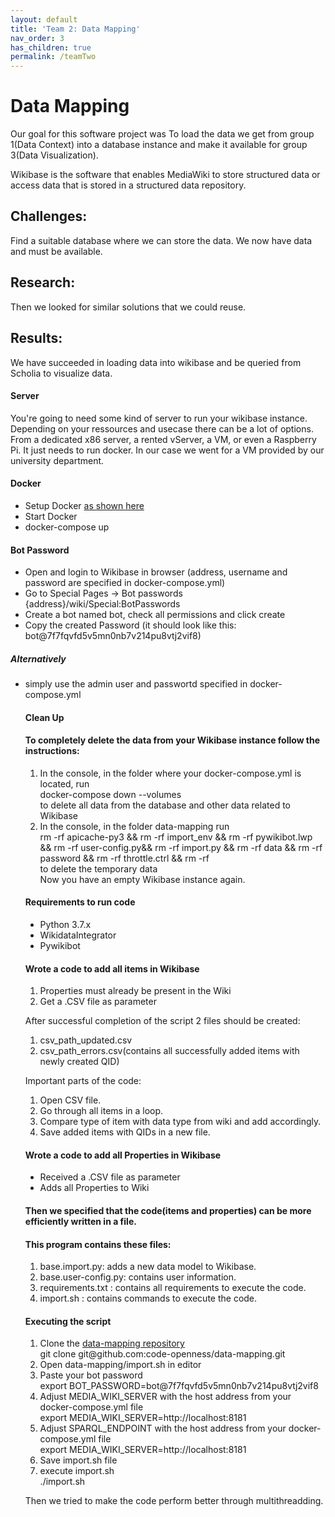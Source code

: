 ```yaml
---
layout: default
title: 'Team 2: Data Mapping' 
nav_order: 3
has_children: true
permalink: /teamTwo
---
```

# Data Mapping
Our goal for this software project was To load the data we get from group 1(Data Context) into a database instance and make it available for group 3(Data Visualization).

Wikibase is the software that enables MediaWiki to store structured data or access data that is stored in a structured data repository.

## Challenges:
 Find a suitable database where we can store the data.
 We now have data and must be available. 

## Research:
Then we looked for similar solutions that we could reuse.

## Results:
We have succeeded in loading data into wikibase and be queried from Scholia to visualize data.

<h4>Server</h4>
You're going to need some kind of server to run your wikibase instance. Depending on your ressources and usecase there can be a lot of options. From a dedicated x86 server, a rented vServer, a VM, or even a Raspberry Pi. It just needs to run docker.
In our case we went for a VM provided by our university department.

    

<h4>Docker</h4>
<ul style="list-style-type:disc;">
    <li>Setup Docker  <a href="https://github.com/code-openness/pik-wikibase">as shown here</a>  </li>
    <li>Start Docker</li>
    <li>docker-compose up</li>
  </ul> 

<h4>Bot Password</h4>
                                    <ul style="list-style-type:disc;">
                                        <li>Open and login to Wikibase in browser (address, username and password are specified in docker-compose.yml)</li>
                                        <li>Go to Special Pages -> Bot passwords {address}/wiki/Special:BotPasswords</li>
                                        <li>Create a bot named bot, check all permissions and click create</li>
                                        <li>Copy the created Password (it should look like this: bot@7f7fqvfd5v5mn0nb7v214pu8vtj2vif8)</li>
                                      </ul>  
<h5>Alternatively</h5>
<ul style="list-style-type:disc;">
                                        <li>simply use the admin user and passwortd specified in docker-compose.yml</li>

<h4>Clean Up</h4>
                                        <h4>To completely delete the data from your Wikibase instance follow the instructions:</h4>
 <ol>
                                            <li>In the console, in the folder where your docker-compose.yml is located, run <br> docker-compose down --volumes <br> to delete all data from the database and other data related to Wikibase</li>
                                            <li> In the console, in the folder data-mapping run <br> rm -rf apicache-py3 && rm -rf import_env && rm -rf pywikibot.lwp && rm -rf user-config.py&& rm -rf import.py && rm -rf data && rm -rf password && rm -rf throttle.ctrl && rm -rf <br> to delete the temporary data <br> Now you have an empty Wikibase instance again.</li>
                                          </ol>

<h4>Requirements to run code</h4>
                            <ul style="list-style-type:disc;">
                                <li>Python 3.7.x</li>
                                <li>WikidataIntegrator</li>
                                <li>Pywikibot</li>
                              </ul>

<h4>Wrote a code to add all items in Wikibase</h4>
                                        <ol>
                                            <li>Properties must already be present in the Wiki
                                              </li>
                                            <li>Get a .CSV file as parameter </li>
                                          </ol>
                                          <p>
                                              After successful completion of the script 2 files should be created:
                                          </p>
                                          <ol>
                                              <li>csv_path_updated.csv
                                                </li>
                                              <li>csv_path_errors.csv(contains all successfully added items with newly created QID)</li>
                                            </ol>
                                            <p>
                                            Important parts of the code:
                                            </p>
                                            <ol>
                                                <li>Open CSV file.</li>
                                                <li>Go through all items in a loop.</li>
                                                <li>Compare type of item with data type from wiki and add accordingly.</li>
                                                <li>Save added items with QIDs in a new file.</li>
                                              </ol>

<h4>Wrote a code to add all Properties in Wikibase</h4>
                            <ul style="list-style-type:disc;">
                                <li>Received a .CSV file as parameter</li>
                                <li>Adds all Properties to Wiki </li>
                              </ul>
                              
  <h4>Then we specified that the code(items and properties) can be more efficiently written in a file.</h4>
<h4>This program contains these files:</h4>
    <ol>
        <li>base.import.py: adds a new data model to Wikibase.</li>
        <li>base.user-config.py: contains user information.</li>
        <li>requirements.txt : contains all requirements to execute the code.</li>
        <li>import.sh : contains commands to execute the code.</li>
      </ol>
     <div></div>                       
    <h4>Executing the script</h4>
                                    <ol>
                                        <li>Clone the <a href="https://github.com/code-openness/data-mapping">data-mapping repository</a>  <br> git clone git@github.com:code-openness/data-mapping.git </li>
                                        <li>Open data-mapping/import.sh in editor  </li>
                                        <li>Paste your bot password <br> export BOT_PASSWORD=bot@7f7fqvfd5v5mn0nb7v214pu8vtj2vif8  </li>
                                        <li>Adjust MEDIA_WIKI_SERVER with the host address from your docker-compose.yml file <br> export MEDIA_WIKI_SERVER=http://localhost:8181</li>
                                        <li>Adjust SPARQL_ENDPOINT with the host address from your docker-compose.yml file <br> export MEDIA_WIKI_SERVER=http://localhost:8181</li>
                                        <li>Save import.sh file</li>
                                        <li>execute import.sh  <br> ./import.sh </li>
                                      </ol>
                                      <p>Then we tried to make the code perform better through multithreadding.</p>                         
                             
                             
